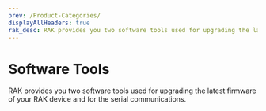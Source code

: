 ```yaml
---
prev: /Product-Categories/
displayAllHeaders: true
rak_desc: RAK provides you two software tools used for upgrading the latest firmware of your RAK device and for the serial communications.
---
```


# Software Tools

<rk-head img="/assets/rakwireless/product-categories/software-tools.png" center>

RAK provides you two software tools used for upgrading the latest firmware of your RAK device and for the serial communications.

</rk-head>

<rk-products :tags="['software-tools']" />
